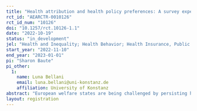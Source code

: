 ```yaml
---
title: "Health attribution and health policy preferences: A survey experiment"
rct_id: "AEARCTR-0010126"
rct_id_num: "10126"
doi: "10.1257/rct.10126-1.1"
date: "2022-10-19"
status: "in_development"
jel: "Health and Inequality; Health Behavior; Health Insurance, Public and Private; Welfare Economics; Equity, Justice, Inequality, and Other Normative Criteria and Measurement; "
start_year: "2022-11-10"
end_year: "2023-01-01"
pi: "Sharon Baute"
pi_other:
  1:
    name: Luna Bellani
    email: luna.bellani@uni-konstanz.de
    affiliation: University of Konstanz
abstract: "European welfare states are being challenged by persisting health inequalities. Against this background, this study will examine the relation between health attribution and health policy preferences. The purpose is twofold. First, we aim to unravel how citizens attribute health inequalities and what the individual-level predictors of health inequality attribution are. Second, we aim to gain a better understanding of how health attribution shapes health policy preferences. To this end, the study draws on a survey experiment and observational data, to be fielded among the German population. The module is part of a large-N opinion survey on inequality and social mobility conducted by the University of Konstanz. "
layout: registration
---
```



